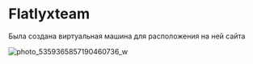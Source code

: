 # Flatlyxteam

Была создана виртуальная машина для расположения на ней сайта

![photo_5359365857190460736_w](https://user-images.githubusercontent.com/90789115/196020333-e043b889-60e7-4529-beb3-33a4281a63c0.jpg)
